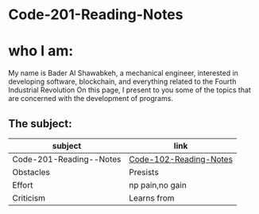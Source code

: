 # Code-201-Reading-Notes

# who I am:
My name is Bader Al Shawabkeh, a mechanical engineer, interested in developing software, blockchain, 
and everything related to the Fourth Industrial Revolution On this page, 
I present to you some of the topics that are concerned with the development of programs.

## The subject:

subject    | link
---------- | ----
Code-201-Reading--Notes | [Code-102-Reading-Notes](https://bader-eng.github.io/Code-102-Reading-Notes/) 
Obstacles | Presists 
Effort | np pain,no gain 
Criticism | Learns from 
